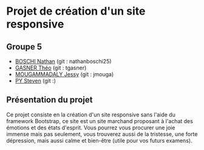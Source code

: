 # Projet de création d'un site responsive
## Groupe 5
* [BOSCHI Nathan](mailto:nathan.boschi@edu.univ-fcomte.fr) (git : nathanboschi25)
* [GASNER Théo](mailto:theo.gasner@edu.univ-fcomte.fr) (git : tgasner)
* [MOUGAMMADALY Jessy](mailto:jessy.mougammadaly@edu.univ-fcomte.fr) (git : jmouga)
* [PY Steven](mailto:steven.py@edu.univ-fcomte.fr) (git :)

## Présentation du projet
Ce projet consiste en la création d'un site responsive sans l'aide du framework Bootstrap, ce site est un site marchand proposant à l'achat des émotions et des états d'esprit. Vous pourrez vous procurer une joie immense mais pas seulement, vous trouverez aussi de la tristesse, une forte dépression, mais aussi calme et bien-être (utile pour vos futurs examens).
